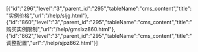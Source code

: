 [{"id":"296","level":"3","parent_id":"295","tableName":"cms_content","title":"实例价格","url":"/help/sljg.html"},{"id":"860","level":"3","parent_id":"295","tableName":"cms_content","title":"购买实例限制","url":"/help/gmslxz860.html"},{"id":"862","level":"3","parent_id":"295","tableName":"cms_content","title":"调整配置","url":"/help/sjpz862.html"}]